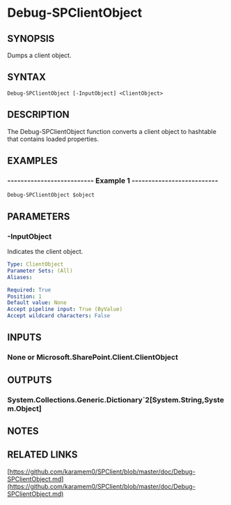 # Debug-SPClientObject

## SYNOPSIS
Dumps a client object.

## SYNTAX

```
Debug-SPClientObject [-InputObject] <ClientObject>
```

## DESCRIPTION
The Debug-SPClientObject function converts a client object to hashtable that contains loaded properties.

## EXAMPLES

### -------------------------- Example 1 --------------------------
```
Debug-SPClientObject $object
```

## PARAMETERS

### -InputObject
Indicates the client object.

```yaml
Type: ClientObject
Parameter Sets: (All)
Aliases: 

Required: True
Position: 1
Default value: None
Accept pipeline input: True (ByValue)
Accept wildcard characters: False
```

## INPUTS

### None or Microsoft.SharePoint.Client.ClientObject

## OUTPUTS

### System.Collections.Generic.Dictionary`2[System.String,System.Object]

## NOTES

## RELATED LINKS

[https://github.com/karamem0/SPClient/blob/master/doc/Debug-SPClientObject.md](https://github.com/karamem0/SPClient/blob/master/doc/Debug-SPClientObject.md)

